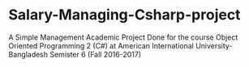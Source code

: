 # Salary-Managing-Csharp-project
A Simple Management Academic Project
Done for the course Object Oriented Programming 2 (C#)
at American International University-Bangladesh
Semister 6 (Fall 2016-2017)
